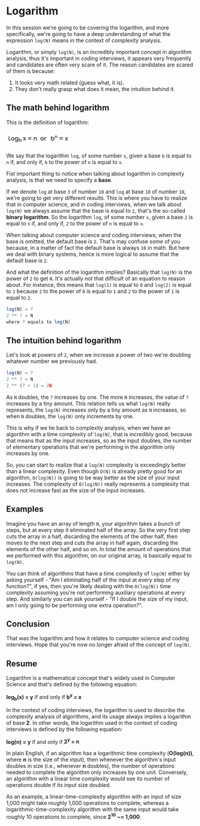 # Logarithm 

In this session we're going to be covering the logarithm, and more specifically, we're going to have a deep understanding of what the expression `log(N)` means in the context of complexity analysis.

Logarithm, or simply `log(N)`, is an incredibly important concept in algorithm analysis, thus it's important in coding interviews, it appears very frequently and candidates are often very scare of it. The reason candidates are scared of them is because:

1. It looks very math related (guess what, it is).
2. They don't really grasp what does it mean, the intuition behind it.

## The math behind logarithm

This is the definition of logarithm: 

![Logarithm definition](./assets/logarithm-definition.png)

We say that the logarithm `log`, of some number `x`, given a base `b` is equal to `n` if, and only if, `b` to the power of `n` is equal to `x`.

Fist important thing to notice when talking about logarithm in complexity analysis, is that we need to specify a __base__.

If we denote `log` at base `3` of number `10` and `log` at base `10` of number `10`, we're going to get very different results. This is where you have to realize that in computer science, and in coding interviews, when we talk about `log(N)` we always assume that the base is equal to `2`, that's the so-called __binary logarithm__. So the logarithm `log`, of some number `x`, given a base `2` is equal to `n` if, and only if, `2` to the power of `n` is equal to `x`.

When talking about computer science and coding interviews, when the base is omitted, the default base is `2`. That's may confuse some of you because, in a matter of fact the default base is always `10` in math. But here we deal with binary systems, hence is more logical to assume that the default base is `2`.

And what the definition of the logarithm implies? Basically that `log(N)` is the power of `2` to get `N`. It's actually not that difficult of an equation to reason about. For instance, this means that `log(1)` is equal to `0` and `log(2)` is equal to `1` because `2` to the power of `0` is equal to `1` and `2` to the power of `1` is equal to `2`.

```javascript
log(N) = ?
2 ** ? = N
where ? equals to log(N)
```

## The intuition behind logarithm

Let's look at powers of `2`, when we increase a power of two we're doubling whatever number we previously had.

```javascript
log(N) = ?
2 ** ? = N
2 ** (? + 1) = 2N 
```

As `N` doubles, the `?` increases by one. The more `N` increases, the value of `?` increases by a tiny amount. This relation tells us what `log(N)` really represents, the `log(N)` increases only by a tiny amount as `N` increases, so when `N` doubles, the `log(N)` only increments by one.

This is why if we tie back to complexity analysis, when we have an algorithm with a time complexity of `log(N)`, that is incredibly good, because that means that as the input increases, so as the input doubles, the number of elementary operations that we're performing in the algorithm only increases by one.

So, you can start to realize that a `log(N)` complexity is exceedingly better than a linear complexity. Even though `O(N)` is already pretty good for an algorithm, `O(log(N))` is going to be way better as the size of your input increases. The complexity of `O(log(N))` really represents a complexity that does not increase fast as the size of the input increases.

## Examples

Imagine you have an array of length `N`, your algorithm takes a bunch of steps, but at every step it eliminated half of the array. So the very first step cuts the array in a half, discarding the elements of the other half, then moves to the next step and cuts the array in half again, discarding the elements of the other half, and so on. In total the amount of operations that we performed with this algorithm, on our original array, is basically equal to `log(N)`.

You can think of algorithms that have a time complexity of `log(N)` either by asking yourself - "Am I eliminating half of the input at every step of my function?", if yes, then you're likely dealing with the `O(log(N))` time complexity assuming you're not performing auxiliary operations at every step. And similarly you can ask yourself - "If I double the size of my input, am I only going to be performing one extra operation?".

## Conclusion

That was the logarithm and how it relates to computer science and coding interviews. Hope that you're now no longer afraid of the concept of `log(N)`.

## Resume

Logarithm is a mathematical concept that's widely used in Computer Science and that's defined by the following equation:

<p><b>log<sub>b</sub>(x) = y</b> if and only if <b>b<sup>y</sup> = x</b></p>

In the context of coding interviews, the logarithm is used to describe the complexity analysis of algorithms, and its usage always implies a logarithm of base __2__. In other words, the logarithm used in the context of coding interviews is defined by the following equation:

<p><b>log(n) = y</b> if and only if <b>2<sup>y</sup> = n</b></p>

In plain English, if an algorithm has a logarithmic time complexity (__O(log(n))__, where __n__ is the size of the input), then whenever the algorithm's input doubles in size (i.e., whenever __n__ doubles), the number of operations needed to complete the algorithm only increases by one unit. Conversely, an algorithm with a linear time complexity would see its number of operations double if its input size doubled.

As an example, a linear-time-complexity algorithm with an input of size 1,000 might take roughly 1,000 operations to complete, whereas a logarithmic-time-complexity algorithm with the same input would take roughly 10 operations to complete, since <b>2<sup>10</sup> ~= 1,000</b>.